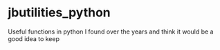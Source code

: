 # jbutilities_python
Useful functions in python I found over the years and think it would be a good idea to keep
